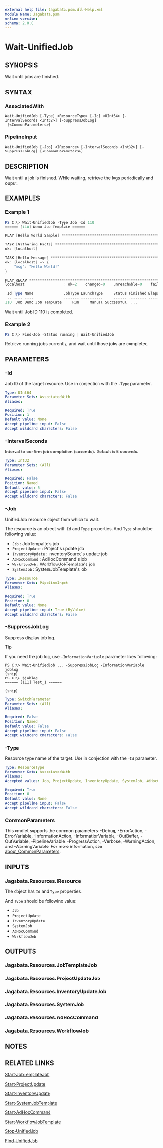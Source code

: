 ```yaml
---
external help file: Jagabata.psm.dll-Help.xml
Module Name: Jagabata.psm
online version:
schema: 2.0.0
---
```


# Wait-UnifiedJob

## SYNOPSIS
Wait until jobs are finished.

## SYNTAX

### AssociatedWith
```
Wait-UnifiedJob [-Type] <ResourceType> [-Id] <UInt64> [-IntervalSeconds <Int32>] [-SuppressJobLog]
 [<CommonParameters>]
```

### PipelineInput
```
Wait-UnifiedJob [-Job] <IResource> [-IntervalSeconds <Int32>] [-SuppressJobLog] [<CommonParameters>]
```

## DESCRIPTION
Wait until a job is finished.
While waiting, retrieve the logs periodically and ouput.

## EXAMPLES

### Example 1
```powershell
PS C:\> Wait-UnifiedJob -Type Job -Id 110
====== [110] Demo Job Template ======

PLAY [Hello World Sample] ******************************************************

TASK [Gathering Facts] *********************************************************
ok: [localhost]

TASK [Hello Message] ***********************************************************
ok: [localhost] => {
    "msg": "Hello World!"
}

PLAY RECAP *********************************************************************
localhost                  : ok=2    changed=0    unreachable=0    failed=0    skipped=0    rescued=0    ignored=0

 Id Type Name              JobType LaunchType     Status Finished Elapsed LaunchedBy     Template Note
 -- ---- ----              ------- ----------     ------ -------- ------- ----------     -------- ----
110  Job Demo Job Template     Run     Manual Successful ....         ... ...             ...      ...
```

Wait until Job ID 110 is completed.

### Example 2
```powershell
PS C:\> Find-Job -Status running | Wait-UnifiedJob
```

Retrieve running jobs currently, and wait until those jobs are completed.

## PARAMETERS

### -Id
Job ID of the target resource.
Use in conjection with the `-Type` parameter.

```yaml
Type: UInt64
Parameter Sets: AssociatedWith
Aliases:

Required: True
Position: 1
Default value: None
Accept pipeline input: False
Accept wildcard characters: False
```

### -IntervalSeconds
Interval to confirm job completion (seconds).
Default is 5 seconds.

```yaml
Type: Int32
Parameter Sets: (All)
Aliases:

Required: False
Position: Named
Default value: 5
Accept pipeline input: False
Accept wildcard characters: False
```

### -Job
UnifiedJob resource object from which to wait.

The resource is an object with `Id` and `Type` properties.
And `Type` should be following value:  
- `Job`             : JobTempalte's job  
- `ProjectUpdate`   : Project's update job  
- `InventoryUpdate` : InventorySource's update job  
- `AdHocCommand`    : AdHocCommand's job  
- `WorkflowJob`     : WorkflowJobTemplate's job  
- `SystemJob`       : SystemJobTemplate's job

```yaml
Type: IResource
Parameter Sets: PipelineInput
Aliases:

Required: True
Position: 0
Default value: None
Accept pipeline input: True (ByValue)
Accept wildcard characters: False
```

### -SuppressJobLog
Suppress display job log.

> [!TIP]  
> If you need the job log, use `-InformationVariable` parameter likes following:  
>  
>     PS C:\> Wait-UnifiedJob ... -SuppressJobLog -InformationVariable joblog  
>     (snip)  
>     PS C:\> $joblog  
>     ====== [111] Test_1 ======  
>     
>     (snip)  

```yaml
Type: SwitchParameter
Parameter Sets: (All)
Aliases:

Required: False
Position: Named
Default value: False
Accept pipeline input: False
Accept wildcard characters: False
```

### -Type
Resource type name of the target.
Use in conjection with the `-Id` parameter.

```yaml
Type: ResourceType
Parameter Sets: AssociatedWith
Aliases:
Accepted values: Job, ProjectUpdate, InventoryUpdate, SystemJob, AdHocCommand, WorkflowJob

Required: True
Position: 0
Default value: None
Accept pipeline input: False
Accept wildcard characters: False
```

### CommonParameters
This cmdlet supports the common parameters: -Debug, -ErrorAction, -ErrorVariable, -InformationAction, -InformationVariable, -OutBuffer, -OutVariable, -PipelineVariable, -ProgressAction, -Verbose, -WarningAction, and -WarningVariable. For more information, see [about_CommonParameters](http://go.microsoft.com/fwlink/?LinkID=113216).

## INPUTS

### Jagabata.Resources.IResource
The object has `Id` and `Type` properties.

And `Type` should be following value:  
- `Job`  
- `ProjectUpdate`  
- `InventoryUpdate`  
- `SystemJob`  
- `AdHocCommand`  
- `WorkflowJob`

## OUTPUTS

### Jagabata.Resources.JobTemplateJob
### Jagabata.Resources.ProjectUpdateJob
### Jagabata.Resources.InventoryUpdateJob
### Jagabata.Resources.SystemJob
### Jagabata.Resources.AdHocCommand
### Jagabata.Resources.WorkflowJob
## NOTES

## RELATED LINKS

[Start-JobTemplateJob](Start-JobTemplate.md)

[Start-ProjectUpdate](Start-ProjectUpdate.md)

[Start-InventoryUpdate](Start-InventoryUpdate.md)

[Start-SystemJobTemplate](Start-SystemJobTemplate.md)

[Start-AdHocCommand](Start-AdHocCommand.md)

[Start-WorkflowJobTemplate](Start-WorkflowJobTemplate.md)

[Stop-UnifiedJob](Stop-UnifiedJob.md)

[Find-UnifiedJob](Find-UnifiedJob.md)
